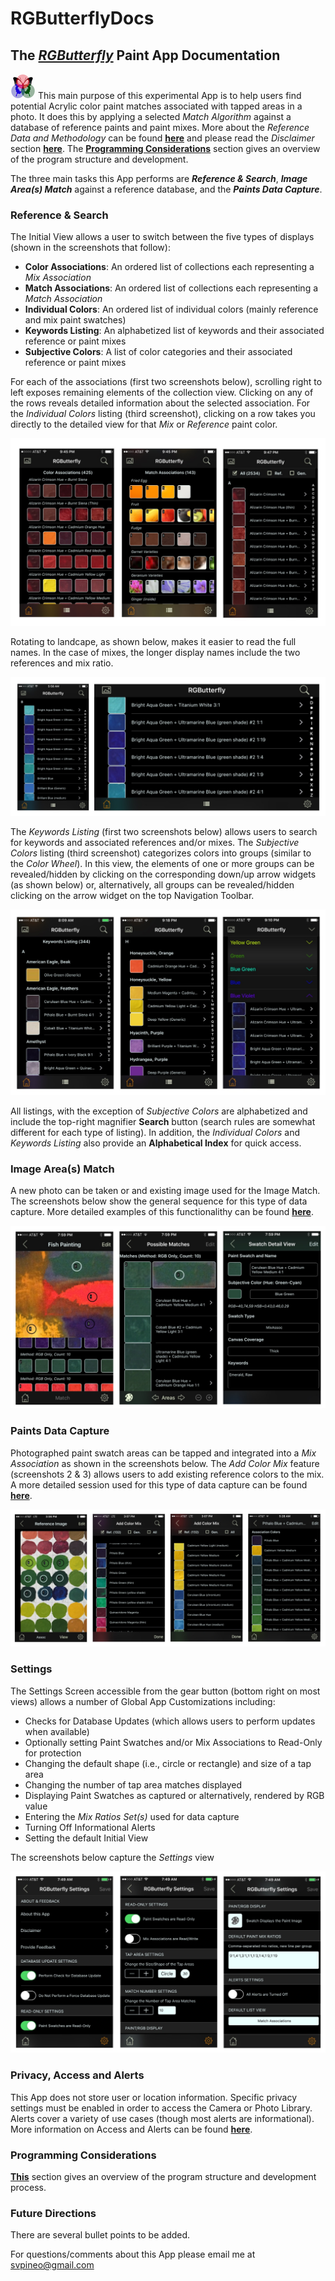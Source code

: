 # RGButterflyDocs

## The [_RGButterfly_](https://spineo.github.io/RGButterflyDocs/) Paint App Documentation

![RGButterfly Logo](images/RGButterfly_Logo.png) This main purpose of this experimental App is to help users find potential Acrylic color paint matches associated with tapped areas in a photo. It does this by applying a selected _Match Algorithm_ against a database of reference paints and paint mixes. More about the _Reference Data and Methodology_ can be found [__here__](About.md) and please read the _Disclaimer_ section [__here__](Disclaimer.md). The [__Programming Considerations__](Programming.md) section gives an overview of the program structure and development.

The three main tasks this App performs are ___Reference & Search___, ___Image Area(s) Match___ against a reference database, and the ___Paints Data Capture___.

### Reference & Search

The Initial View allows a user to switch between the five types of displays (shown in the screenshots that follow):
* __Color Associations__: An ordered list of collections each representing a _Mix Association_
* __Match Associations__: An ordered list of collections each representing a _Match Association_
* __Individual Colors__: An ordered list of individual colors (mainly reference and mix paint swatches)
* __Keywords Listing__: An alphabetized list of keywords and their associated reference or paint mixes
* __Subjective Colors__: A list of color categories and their associated reference or paint mixes

For each of the associations (first two screenshots below), scrolling right to left exposes remaining elements of the collection view. Clicking on any of the rows reveals detailed information about the selected association. For the _Individual Colors_ listing (third screenshot), clicking on a row takes you directly to the detailed view for that _Mix_ or _Reference_ paint color.

![Assoc, Match, and All Views](images/Assoc_Match_and_AllViews.jpg)

Rotating to landcape, as shown below, makes it easier to read the full names. In the case of mixes, the longer display names include the two references and mix ratio.

![All Portrait and Landscape](images/All_Port_and_LandView.jpg)

The _Keywords Listing_ (first two screenshots below) allows users to search for keywords and associated references and/or mixes. The _Subjective Colors_ listing (third screenshot) categorizes colors into groups (similar to the _Color Wheel_). In this view, the elements of one or more groups can be revealed/hidden by clicking on the corresponding down/up arrow widgets (as shown below) or, alternatively, all groups can be revealed/hidden clicking on the arrow widget on the top Navigation Toolbar.

![Keyw and Subj Views](images/Keyw_and_SubjViews.jpg)

All listings, with the exception of _Subjective Colors_ are alphabetized and include the top-right magnifier __Search__ button (search rules are somewhat different for each type of listing). In addition, the _Individual Colors_ and _Keywords Listing_ also provide an __Alphabetical Index__ for quick access.

### Image Area(s) Match

A new photo can be taken or and existing image used for the Image Match. The screenshots below show the general sequence for this type of data capture. More detailed examples of this functionalithy can be found __[here](ImageMatch.md)__.

![MatchViews](images/MatchViews.jpg)


### Paints Data Capture

Photographed paint swatch areas can be tapped and integrated into a _Mix Association_ as shown in the screenshots below. The _Add Color Mix_ feature (screenshots 2 & 3) allows users to add existing reference colors to the mix. A more detailed session used for this type of data capture can be found __[here](DataCapture.md)__.

![DataCapture](images/ManualDataCapture.jpg)

### Settings

The Settings Screen accessible from the gear button (bottom right on most views) allows a number of Global App Customizations including:
* Checks for Database Updates (which allows users to perform updates when available)
* Optionally setting Paint Swatches and/or Mix Associations to Read-Only for protection
* Changing the default shape (i.e., circle or rectangle) and size of a tap area
* Changing the number of tap area matches displayed
* Displaying Paint Swatches as captured or alternatively, rendered by RGB value
* Entering the _Mix Ratios Set(s)_ used for data capture
* Turning Off Informational Alerts
* Setting the default Initial View

The screenshots below capture the _Settings_ view

![Settings](images/Settings.jpg)

### Privacy, Access and Alerts

This App does not store user or location information. Specific privacy settings must be enabled in order to access the Camera or Photo Library. Alerts cover a variety of use cases (though most alerts are informational). More information on Access and Alerts can be found __[here](AccessAndAlerts.md)__.  

### Programming Considerations

[__This__](Programming.md) section gives an overview of the program structure and development process.

### Future Directions

There are several bullet points to be added.

For questions/comments about this App please email me at [svpineo@gmail.com](mailto:svpineo@gmail.com)
